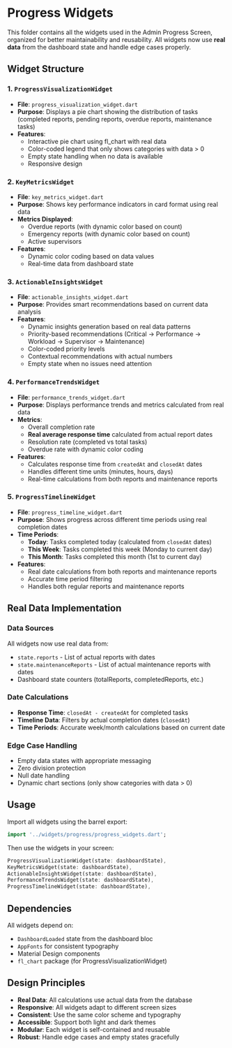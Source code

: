 # Progress Widgets

This folder contains all the widgets used in the Admin Progress Screen, organized for better maintainability and reusability. All widgets now use **real data** from the dashboard state and handle edge cases properly.

## Widget Structure

### 1. `ProgressVisualizationWidget`
- **File**: `progress_visualization_widget.dart`
- **Purpose**: Displays a pie chart showing the distribution of tasks (completed reports, pending reports, overdue reports, maintenance tasks)
- **Features**: 
  - Interactive pie chart using fl_chart with real data
  - Color-coded legend that only shows categories with data > 0
  - Empty state handling when no data is available
  - Responsive design

### 2. `KeyMetricsWidget`
- **File**: `key_metrics_widget.dart`
- **Purpose**: Shows key performance indicators in card format using real data
- **Metrics Displayed**:
  - Overdue reports (with dynamic color based on count)
  - Emergency reports (with dynamic color based on count)
  - Active supervisors
- **Features**:
  - Dynamic color coding based on data values
  - Real-time data from dashboard state

### 3. `ActionableInsightsWidget`
- **File**: `actionable_insights_widget.dart`
- **Purpose**: Provides smart recommendations based on current data analysis
- **Features**:
  - Dynamic insights generation based on real data patterns
  - Priority-based recommendations (Critical → Performance → Workload → Supervisor → Maintenance)
  - Color-coded priority levels
  - Contextual recommendations with actual numbers
  - Empty state when no issues need attention

### 4. `PerformanceTrendsWidget`
- **File**: `performance_trends_widget.dart`
- **Purpose**: Displays performance trends and metrics calculated from real data
- **Metrics**:
  - Overall completion rate
  - **Real average response time** calculated from actual report dates
  - Resolution rate (completed vs total tasks)
  - Overdue rate with dynamic color coding
- **Features**:
  - Calculates response time from `createdAt` and `closedAt` dates
  - Handles different time units (minutes, hours, days)
  - Real-time calculations from both reports and maintenance reports

### 5. `ProgressTimelineWidget`
- **File**: `progress_timeline_widget.dart`
- **Purpose**: Shows progress across different time periods using real completion dates
- **Time Periods**:
  - **Today**: Tasks completed today (calculated from `closedAt` dates)
  - **This Week**: Tasks completed this week (Monday to current day)
  - **This Month**: Tasks completed this month (1st to current day)
- **Features**:
  - Real date calculations from both reports and maintenance reports
  - Accurate time period filtering
  - Handles both regular reports and maintenance reports

## Real Data Implementation

### Data Sources
All widgets now use real data from:
- `state.reports` - List of actual reports with dates
- `state.maintenanceReports` - List of actual maintenance reports with dates
- Dashboard state counters (totalReports, completedReports, etc.)

### Date Calculations
- **Response Time**: `closedAt - createdAt` for completed tasks
- **Timeline Data**: Filters by actual completion dates (`closedAt`)
- **Time Periods**: Accurate week/month calculations based on current date

### Edge Case Handling
- Empty data states with appropriate messaging
- Zero division protection
- Null date handling
- Dynamic chart sections (only show categories with data > 0)

## Usage

Import all widgets using the barrel export:

```dart
import '../widgets/progress/progress_widgets.dart';
```

Then use the widgets in your screen:

```dart
ProgressVisualizationWidget(state: dashboardState),
KeyMetricsWidget(state: dashboardState),
ActionableInsightsWidget(state: dashboardState),
PerformanceTrendsWidget(state: dashboardState),
ProgressTimelineWidget(state: dashboardState),
```

## Dependencies

All widgets depend on:
- `DashboardLoaded` state from the dashboard bloc
- `AppFonts` for consistent typography
- Material Design components
- `fl_chart` package (for ProgressVisualizationWidget)

## Design Principles

- **Real Data**: All calculations use actual data from the database
- **Responsive**: All widgets adapt to different screen sizes
- **Consistent**: Use the same color scheme and typography
- **Accessible**: Support both light and dark themes
- **Modular**: Each widget is self-contained and reusable
- **Robust**: Handle edge cases and empty states gracefully 